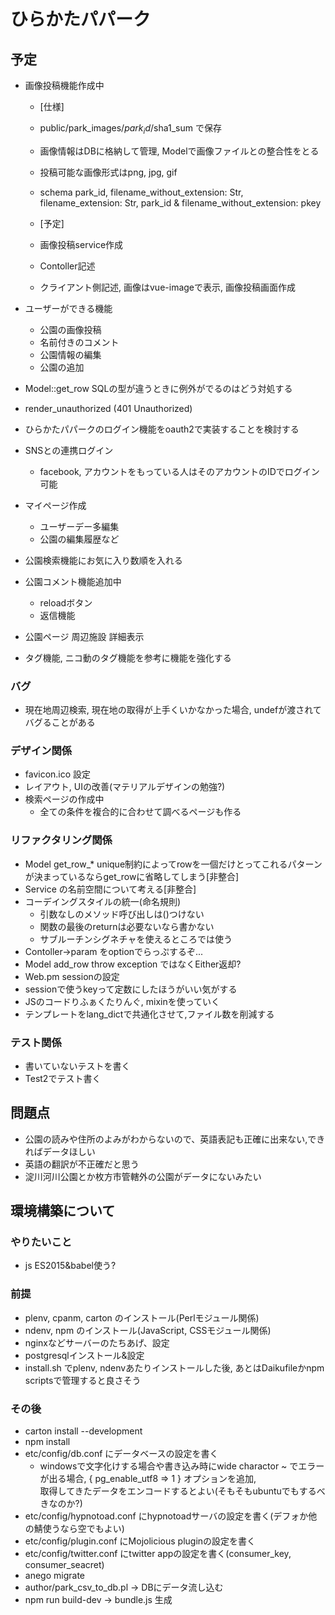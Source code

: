 # ひらかたパパーク

## 予定

* 画像投稿機能作成中

  * [仕様]
  * public/park_images/$park_id/$sha1_sum で保存
  * 画像情報はDBに格納して管理, Modelで画像ファイルとの整合性をとる
  * 投稿可能な画像形式はpng, jpg, gif
  * schema park_id, filename_without_extension: Str, filename_extension: Str, park_id & filename_without_extension: pkey

  * [予定]
  * 画像投稿service作成
  * Contoller記述
  * クライアント側記述, 画像はvue-imageで表示, 画像投稿画面作成

* ユーザーができる機能
  * 公園の画像投稿
  * 名前付きのコメント
  * 公園情報の編集
  * 公園の追加
* Model::get_row SQLの型が違うときに例外がでるのはどう対処する
* render_unauthorized (401 Unauthorized)
* ひらかたパパークのログイン機能をoauth2で実装することを検討する
* SNSとの連携ログイン
  * facebook, アカウントをもっている人はそのアカウントのIDでログイン可能
* マイページ作成
  * ユーザーデー多編集
  * 公園の編集履歴など
* 公園検索機能にお気に入り数順を入れる
* 公園コメント機能追加中
  - reloadボタン
  - 返信機能
* 公園ページ 周辺施設 詳細表示
* タグ機能, ニコ動のタグ機能を参考に機能を強化する

### バグ
* 現在地周辺検索, 現在地の取得が上手くいかなかった場合, undefが渡されてバグることがある

### デザイン関係
* favicon.ico 設定
* レイアウト, UIの改善(マテリアルデザインの勉強?)
* 検索ページの作成中
  * 全ての条件を複合的に合わせて調べるページも作る

### リファクタリング関係
* Model get_row_* unique制約によってrowを一個だけとってこれるパターンが決まっているならget_rowに省略してしまう[非整合]
* Service の名前空間について考える[非整合]
* コーデイングスタイルの統一(命名規則)
  * 引数なしのメソッド呼び出しは()つけない
  * 関数の最後のreturnは必要ないなら書かない
  * サブルーチンシグネチャを使えるところでは使う
* Contoller->param をoptionでらっぷするぞ...
* Model add_row throw exception ではなくEither返却?
* Web.pm sessionの設定
* sessionで使うkeyって定数にしたほうがいい気がする
* JSのコードりふぁくたりんぐ, mixinを使っていく
* テンプレートをlang_dictで共通化させて,ファイル数を削減する

### テスト関係
* 書いていないテストを書く
* Test2でテスト書く

## 問題点
* 公園の読みや住所のよみがわからないので、英語表記も正確に出来ない,できればデータほしい
* 英語の翻訳が不正確だと思う
* 淀川河川公園とか枚方市管轄外の公園がデータにないみたい

## 環境構築について

### やりたいこと
* js ES2015&babel使う?

### 前提
* plenv, cpanm, carton のインストール(Perlモジュール関係)
* ndenv, npm のインストール(JavaScript, CSSモジュール関係)
* nginxなどサーバーのたちあげ、設定
* postgresqlインストール&設定
* install.sh でplenv, ndenvあたりインストールした後, あとはDaikufileかnpm scriptsで管理すると良さそう

### その後
* carton install --development
* npm install
* etc/config/db.conf にデータベースの設定を書く
  * windowsで文字化けする場合や書き込み時にwide charactor ~ でエラーが出る場合, { pg_enable_utf8 => 1 } オプションを追加,  
    取得してきたデータをエンコードするとよい(そもそもubuntuでもするべきなのか?)
* etc/config/hypnotoad.conf にhypnotoadサーバの設定を書く(デフォか他の鯖使うなら空でもよい)
* etc/config/plugin.conf にMojolicious pluginの設定を書く
* etc/config/twitter.conf にtwitter appの設定を書く(consumer_key, consumer_seacret)
* anego migrate
* author/park_csv_to_db.pl -> DBにデータ流し込む
* npm run build-dev -> bundle.js 生成

